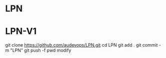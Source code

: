 # LPN
# LPN-V1
git clone https://github.com/audevops/LPN.git
cd LPN
git add .
git commit -m "LPN"
git push -f
pwd
modify